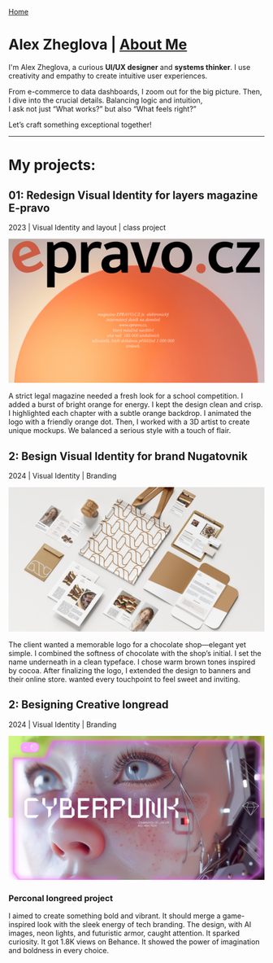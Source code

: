[Home](../index.md)

# Alex Zheglova | [About Me](about.md)
I'm Alex Zheglova, a curious **UI/UX designer** and **systems thinker**. I use creativity and empathy to create intuitive user experiences.

From e-commerce to data dashboards, I zoom out for the big picture. Then, I dive into the crucial details. Balancing logic and intuition,  
I ask not just “What works?” but also “What feels right?”

Let’s craft something exceptional together!

---

# My projects:

## 01: Redesign Visual Identity for layers magazine E-pravo
2023 | Visual Identity and layout | class project

<img width="800" alt="Image 8" src="https://github.com/AlexandraKruk/english-for-designers/blob/main/02-first-impressions/assets.md/image%208.jpg">

A strict legal magazine needed a fresh look for a school competition. I added a burst of bright orange for energy. I kept the design clean and crisp. I highlighted each chapter with a subtle orange backdrop. I animated the logo with a friendly orange dot. Then, I worked with a 3D artist to create unique mockups. We balanced a serious style with a touch of flair.

## 2: Вesign Visual Identity for brand Nugatovnik
2024 | Visual Identity | Branding

<img width="800" alt="Image 8-2" src="https://raw.githubusercontent.com/AlexandraKruk/english-for-designers/main/02-first-impressions/assets.md/image%208-2.jpg">

The client wanted a memorable logo for a chocolate shop—elegant yet simple. I combined the softness of chocolate with the shop’s initial. I set the name underneath in a clean typeface. I chose warm brown tones inspired by cocoa. After finalizing the logo, I extended the design to banners and their online store.  wanted every touchpoint to feel sweet and inviting.

## 2: Вesigning Creative longread 
2024 | Visual Identity | Branding

<img width="800" alt="Image 8-1" src="https://raw.githubusercontent.com/AlexandraKruk/english-for-designers/main/02-first-impressions/assets.md/image%208-1.jpg">


### Perconal longreed project 
I aimed to create something bold and vibrant. It should merge a game-inspired look with the sleek energy of tech branding. The design, with AI images, neon lights, and futuristic armor, caught attention. It sparked curiosity. It got 1.8K views on Behance. It showed the power of imagination and boldness in every choice. 
